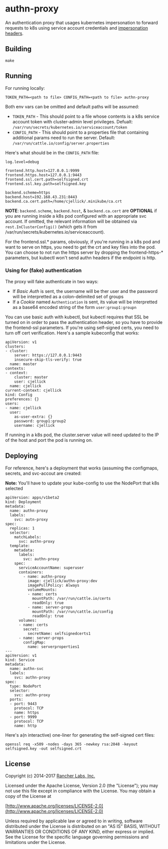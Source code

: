 authn-proxy
========

An authentication proxy that usages kubernetes impersonation to forward requests to k8s using service account credentials and [impersonation headers](https://kubernetes.io/docs/admin/authentication/#user-impersonation).

## Building

`make`


## Running

For running locally:
```
TOKEN_PATH=<path to file> CONFIG_PATH=<path to file> authn-proxy
```

Both env vars can be omitted and default paths will be assumed:
- `TOKEN_PATH` - This should point to a file whose contents is a k8s service account token with cluster-admin level privileges. Defualt: `/var/run/secrets/kubernetes.io/serviceaccount/token`
- `CONFIG_PATH` - This should point to a properties file that containing additional params need to run the server. Default: `/var/run/cattle.io/config/server.properties`


Here's what should be in the `CONFIG_PATH` file:
```
log.level=debug

frontend.http.host=127.0.0.1:9999
frontend.https.host=127.0.0.1:9443
frontend.ssl.cert.path=selfsigned.crt
frontend.ssl.key.path=selfsigned.key

backend.scheme=https
backend.host=192.168.43.231:8443 
backend.ca.cert.path=/home/cjellick/.minikube/ca.crt
```
**NOTE**: `backend.scheme`, `backend.host`, & `backend.ca.cert` are **OPTIONAL** if you are running inside a k8s pod configured with an appropriate svc account. If omitted, the relevant information will be obtained via `rest.InClusterConfigi()` (which gets it from /var/run/secrets/kubernetes.io/serviceaccount).

For the frontend.ssl.* params, obviously, if you're running in a k8s pod and want to serve on https, you need to get the crt and key files into the pod. You can choose to not run the https server by dropping the frontend-https-\* parameters, but kubectl won't send authn headers if the endpoint is http.

### Using for (fake) authentication

The proxy will fake authenticate in two ways:
- If *Basic Auth* is sent, the username will be ther user and the password will be interpretted as a colon-delimited set of groups
- If a *Cookie* named `Authentication` is sent, its value will be interpretted as a base64 encoded string of the form `user:group1:groupn`


You can use basic auth with kubectl, but kubectl requires that SSL be turned on in order to pass the authentication header, so you have to provide the frontend-ssl parameters.
If you're using self-signed certs, you need to turn off cert verification. Here's a sample kubeconfig that works:
```
apiVersion: v1
clusters:
- cluster:
    server: https://127.0.0.1:9443
    insecure-skip-tls-verify: true
  name: master
contexts:
- context:
    cluster: master
    user: cjellick
  name: cjellick
current-context: cjellick
kind: Config
preferences: {}
users:
- name: cjellick
  user:
    as-user-extra: {}
    password: group1:group2
    username: cjellick
```
If running in a k8s pod, the cluster.server value will need updated to the IP of the host and port the pod is running on.

## Deploying
For reference, here's a deployment that works (assuming the configmaps, secrets, and svc-accout are created:

**Note:** You'll have to update your kube-config to use the NodePort that k8s selected
```
apiVersion: apps/v1beta2
kind: Deployment
metadata:
  name: authn-proxy
  labels:
    svc: autn-proxy
spec:
  replicas: 1
  selector:
    matchLabels:
      svc: authn-proxy
  template:
    metadata:
      labels:
        svc: authn-proxy
    spec:
      serviceAccountName: superuser
      containers:
        - name: authn-proxy
          image: cjellick/authn-proxy:dev
          imagePullPolicy: Always
          volumeMounts:
          - name: certs
            mountPath: /var/run/cattle.io/certs
            readOnly: true
          - name: server-props
            mountPath: /var/run/cattle.io/config
            readOnly: true
      volumes:
      - name: certs
        secret:
          secretName: selfsignedcerts1
      - name: server-props
        configMap:
          name: serverproperties1
---
apiVersion: v1
kind: Service
metadata:
  name: authn-svc
  labels:
    svc: authn-proxy
spec:
  type: NodePort
  selector:
    svc: authn-proxy
  ports:
  - port: 9443
    protocol: TCP
    name: https
  - port: 9999
    protocol: TCP
    name: http
```


Here's a(n interactive) one-liner for generating the self-signed cert files:
```
openssl req -x509 -nodes -days 365 -newkey rsa:2048 -keyout selfsigned.key -out selfsigned.crt
```

## License
Copyright (c) 2014-2017 [Rancher Labs, Inc.](http://rancher.com)

Licensed under the Apache License, Version 2.0 (the "License");
you may not use this file except in compliance with the License.
You may obtain a copy of the License at

[http://www.apache.org/licenses/LICENSE-2.0](http://www.apache.org/licenses/LICENSE-2.0)

Unless required by applicable law or agreed to in writing, software
distributed under the License is distributed on an "AS IS" BASIS,
WITHOUT WARRANTIES OR CONDITIONS OF ANY KIND, either express or implied.
See the License for the specific language governing permissions and
limitations under the License.
